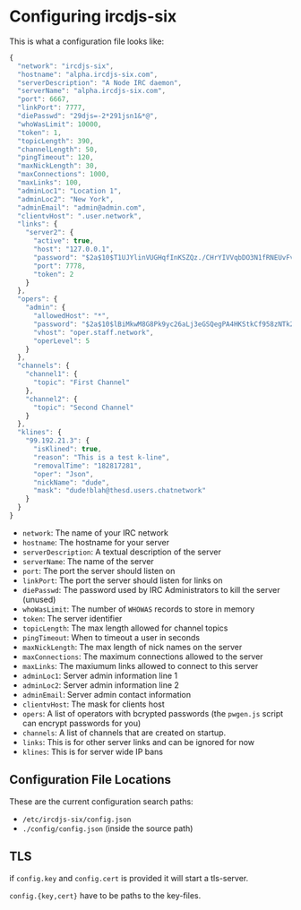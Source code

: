 # Configuring ircdjs-six

This is what a configuration file looks like:
```javascript
{
  "network": "ircdjs-six",
  "hostname": "alpha.ircdjs-six.com",
  "serverDescription": "A Node IRC daemon",
  "serverName": "alpha.ircdjs-six.com",
  "port": 6667,
  "linkPort": 7777,
  "diePasswd": "29djs=-2*291jsn1&*@",
  "whoWasLimit": 10000,
  "token": 1,
  "topicLength": 390,
  "channelLength": 50,
  "pingTimeout": 120,
  "maxNickLength": 30,
  "maxConnections": 1000,
  "maxLinks": 100,
  "adminLoc1": "Location 1",
  "adminLoc2": "New York",
  "adminEmail": "admin@admin.com",
  "clientvHost": ".user.network",
  "links": {
    "server2": {
      "active": true,
      "host": "127.0.0.1",
      "password": "$2a$10$T1UJYlinVUGHqfInKSZQz./CHrYIVVqbDO3N1fRNEUvFvSEcshNdC",
      "port": 7778,
      "token": 2
    }
  },
  "opers": {
    "admin": {
      "allowedHost": "*",
      "password": "$2a$10$lBiMkwM8G8Pk9yc26aLj3eGSQegPA4HKStkCf958zNTk2FM/2cWOe",
      "vhost": "oper.staff.network",
      "operLevel": 5
    }
  },
  "channels": {
    "channel1": {
      "topic": "First Channel"
    },
    "channel2": {
      "topic": "Second Channel"
    }
  },
  "klines": {
    "99.192.21.3": {
      "isKlined": true,
      "reason": "This is a test k-line",
      "removalTime": "182817281",
      "oper": "Json",
      "nickName": "dude",
      "mask": "dude!blah@thesd.users.chatnetwork"
    }
  }
}
```

* `network`: The name of your IRC network
* `hostname`: The hostname for your server
* `serverDescription`: A textual description of the server
* `serverName`: The name of the server
* `port`: The port the server should listen on
* `linkPort`: The port the server should listen for links on
* `diePasswd`: The password used by IRC Administrators to kill the server (unused)
* `whoWasLimit`: The number of `WHOWAS` records to store in memory
* `token`: The server identifier
* `topicLength`: The max length allowed for channel topics
* `pingTimeout`: When to timeout a user in seconds
* `maxNickLength`: The max length of nick names on the server
* `maxConnections`: The maximum connections allowed to the server
* `maxLinks`: The maxiumum links allowed to connect to this server
* `adminLoc1`: Server admin information line 1
* `adminLoc2`: Server admin information line 2
* `adminEmail`: Server admin contact information
* `clientvHost`: The mask for clients host
* `opers`: A list of operators with bcrypted passwords (the `pwgen.js` script can encrypt passwords for you)
* `channels`: A list of channels that are created on startup.
* `links`: This is for other server links and can be ignored for now
* `klines`: This is for server wide IP bans

## Configuration File Locations

These are the current configuration search paths:

* `/etc/ircdjs-six/config.json`
* `./config/config.json` (inside the source path)

## TLS

if `config.key` and `config.cert` is provided it will start a tls-server.

`config.{key,cert}` have to be paths to the key-files.
